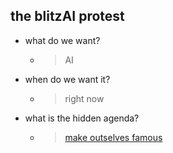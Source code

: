 ## the blitzAI protest

* what do we want? 
  - >AI

* when do we want it?
  - >right now

* what is the hidden agenda?
  - > [make outselves famous](https://juaml.github.io/)


